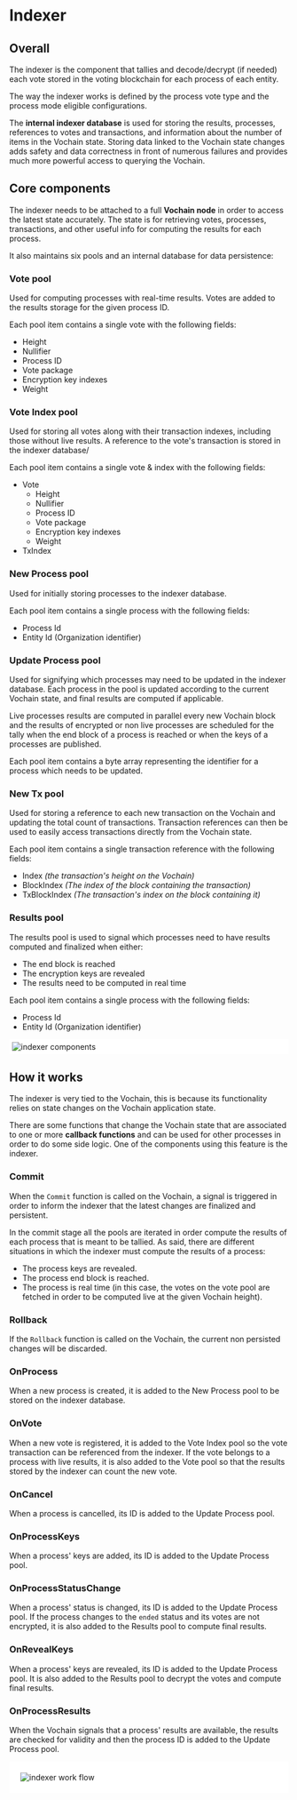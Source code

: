 # Indexer

## Overall

The indexer is the component that tallies and decode/decrypt (if needed) each vote stored in the voting blockchain for each process of each entity. 

The way the indexer works is defined by the process vote type and the process mode eligible configurations.

The **internal indexer database** is used for storing the results, processes, references to votes and transactions, and information about the number of items in the Vochain state. Storing data linked to the Vochain state changes adds safety and data correctness in front of numerous failures and provides much more powerful access to querying the Vochain.

## Core components

The indexer needs to be attached to a full **Vochain node** in order to access the latest state accurately. The state is for retrieving votes, processes, transactions, and other useful info for computing the results for each process.

It also maintains six pools and an internal database for data persistence:

### Vote pool

  Used for computing processes with real-time results. Votes are added to the results storage for the given process ID.

  Each pool item contains a single vote with the following fields:

  - Height
  - Nullifier
  - Process ID
  - Vote package
  - Encryption key indexes
  - Weight

### Vote Index pool 

  Used for storing all votes along with their transaction indexes, including those without live results. A reference to the vote's transaction is stored in the indexer database/

  Each pool item contains a single vote & index with the following fields:

  - Vote
    - Height
    - Nullifier
    - Process ID
    - Vote package
    - Encryption key indexes
    - Weight
  - TxIndex


### New Process pool

  Used for initially storing processes to the indexer database.

  Each pool item contains a single process with the following fields:

  - Process Id
  - Entity Id (Organization identifier)

### Update Process pool

  Used for signifying which processes may need to be updated in the indexer database. Each process in the pool is updated according to the current Vochain state, and final results are computed if applicable.

  Live processes results are computed in parallel every new Vochain block and the results of encrypted or non live processes are scheduled for the tally when the end block of a process is reached or when the keys of a processes are published.

  Each pool item contains a byte array representing the identifier for a process which needs to be updated.

### New Tx pool

  Used for storing a reference to each new transaction on the Vochain and updating the total count of transactions. Transaction references can then be used to easily access transactions directly from the Vochain state.

  Each pool item contains a single transaction reference with the following fields:

  - Index *(the transaction's height on the Vochain)*
  - BlockIndex *(The index of the block containing the transaction)*
  - TxBlockIndex *(The transaction's index on the block containing it)*

### Results pool

  The results pool is used to signal which processes need to have results computed and finalized when either:

  - The end block is reached
  - The encryption keys are revealed
  - The results need to be computed in real time

  Each pool item contains a single process with the following fields:

  - Process Id
  - Entity Id (Organization identifier)


<div style="padding: 5px; background-color: white;">
	<img src="/indexer-comp.svg" alt="indexer components"/>
</div>


## How it works

The indexer is very tied to the Vochain, this is because its functionality relies on state changes on the Vochain application state.

There are some functions that change the Vochain state that are associated to one or more **callback functions** and can be used for other processes in order to do some side logic. One of the components using this feature is the indexer.

### Commit

When the `Commit` function is called on the Vochain,  a signal is triggered in order to inform the indexer that the latest changes are finalized and persistent.

In the commit stage all the pools are iterated in order compute the results of each process that is meant to be tallied. As said, there are different situations in which the indexer must compute the results of a process:

- The process keys are revealed.
- The process end block is reached.
- The process is real time (in this case, the votes on the vote pool are fetched in order to be computed live at the given Vochain height).

### Rollback

If the `Rollback` function is called on the Vochain, the current non persisted changes will be discarded.

### OnProcess

When a new process is created, it is added to the New Process pool to be stored on the indexer database.

### OnVote

When a new vote is registered, it is added to the Vote Index pool so the vote transaction can be referenced from the indexer. If the vote belongs to a process with live results, it is also added to the Vote pool so that the results stored by the indexer can count the new vote. 

### OnCancel

When a process is cancelled, its ID is added to the Update Process pool.

### OnProcessKeys

When a process' keys are added, its ID is added to the Update Process pool.

### OnProcessStatusChange

When a process' status is changed, its ID is added to the Update Process pool. If the process changes to the `ended` status and its votes are not encrypted, it is also added to the Results pool to compute final results.

### OnRevealKeys

When a process' keys are revealed, its ID is added to the Update Process pool. It is also added to the Results pool to decrypt the votes and compute final results.

### OnProcessResults

When the Vochain signals that a process' results are available, the results are checked for validity and then the process ID is added to the Update Process pool. 




<div style="padding: 20px; background-color: white;">
	<img src="/indexer-flow.svg" alt="indexer work flow"/>
</div>


